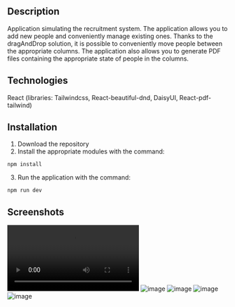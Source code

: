 ## Description

Application simulating the recruitment system. The application allows you to add new people and conveniently manage existing ones. Thanks to the dragAndDrop solution, it is possible to conveniently move people between the appropriate columns. The application also allows you to generate PDF files containing the appropriate state of people in the columns.

## Technologies

React (libraries: Tailwindcss, React-beautiful-dnd, DaisyUI, React-pdf-tailwind)

## Installation

1. Download the repository
2. Install the appropriate modules with the command:

```url
npm install
```

3. Run the application with the command:

```url
npm run dev
```

## Screenshots

<video src="https://user-images.githubusercontent.com/41111309/226407586-24f1d177-10be-45c9-94c2-08d53060de44.mp4" controls="controls" style="max-width: 730px;"></video>
![image](https://user-images.githubusercontent.com/41111309/226402177-f8deed7d-97f8-4d78-9e2b-58ec79b9267d.png)
![image](https://user-images.githubusercontent.com/41111309/226402289-2b2c61d6-df0a-46d4-ad78-0564daaa1ff0.png)
![image](https://user-images.githubusercontent.com/41111309/226402632-4acb9d48-7feb-450e-9dce-f716edab7437.png)
![image](https://user-images.githubusercontent.com/41111309/226402965-c813621b-5f1b-48ba-8118-7913995dc19e.png)
